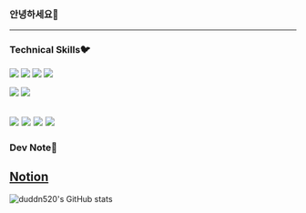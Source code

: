 ### 안녕하세요🐧
---
### Technical Skills🐦
<img src="https://img.shields.io/badge/C-A8B9CC?style=flat-square&logo=C&logoColor=white"/></a>
<img src="https://img.shields.io/badge/Java-007396?style=flat-square&logo=Java&logoColor=white"/></a>
<img src="https://img.shields.io/badge/Python-3766AB?style=flat-square&logo=Python&logoColor=white"/></a>
<img src="https://img.shields.io/badge/JavaScript-F7DF1E?style=flat-square&logo=JavaScript&logoColor=white"/></a>

<img src="https://img.shields.io/badge/Spring-6DB33F?style=flat-square&logo=Spring&logoColor=white"/></a>
<img src="https://img.shields.io/badge/SpringBoot-6DB33F?style=flat-square&logo=SpringBoot&logoColor=white"/></a>

<img src="https://img.shields.io/badge/AmazonAWS-232F3E?style=flat-square&logo=AmazonAWS&logoColor=white"/></a>
<img src="https://img.shields.io/badge/AmazonS3-569A31?style=flat-square&logo=AmazonS3&logoColor=white"/></a>
<img src="https://img.shields.io/badge/MySQL-4479A1?style=flat-square&logo=MySQL&logoColor=white"/></a>
<img src="https://img.shields.io/badge/EC2-FF9900?style=flat-square&logo=Amazon&logoColor=white"/></a>
---
### Dev Note🐔
[Notion](https://regal-quill-bc7.notion.site/03d43be3188147a2839239cb3462057d?v=58cabe0fa18d4393877768391249f658)<br>
---
![duddn520's GitHub stats](https://github-readme-stats.vercel.app/api?username=duddn520&show_icons=true&theme=vue)




